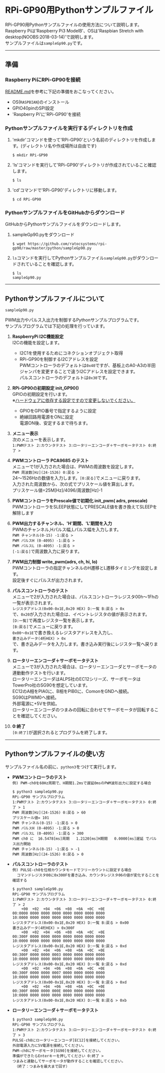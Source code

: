 # RPi-GP90用Pythonサンプルファイル

RPi-GP90用Pythonサンプルファイルの使用方法について説明します。  
Raspberry Piは'Raspberry Pi3 ModelB'、OSは'Raspbian Stretch with desktop(NOOBS:2018-03-14)'で説明します。  
サンプルファイルは`sampleGp90.py`です。  

  
***
## 準備  
### Raspberry PiにRPi-GP90を接続  
[README.md](../README.md)を参考に下記の準備をおこなってください。  
- OS(`RASPBIAN`)のインストール  
- GPIO40pinのSPI設定  
- 'Raspberry Pi'に'RPi-GP90'を接続  
  

### Pythonサンプルファイルを実行するディレクトリを作成  
1. 'mkdir'コマンドを使って'RPi-GP90'という名前のディレクトリを作成します。(ディレクトリ名や作成場所は自由です)  
    ```
    $ mkdir RPi-GP90  
    ```

1. 'ls'コマンドを実行して'RPi-GP90'ディレクトリが作成されていること確認します。  
    ```
    $ ls  
    ```

1. 'cd'コマンドで'RPi-GP90'ディレクトリに移動します。  
    ```
    $ cd RPi-GP90  
    ```  
    
### PythonサンプルファイルをGitHubからダウンロード    
GitHubからPythonサンプルファイルをダウンロードします。  
1. sampleGp90.pyをダウンロード  
    ```
    $ wget https://github.com/ratocsystems/rpi-gp90/raw/master/python/sampleGp90.py  
    ```  

1. `ls`コマンドを実行してPythonサンプルファイル`sampleGp90.py`がダウンロードされていることを確認します。  
    ```
    $ ls  
    sampleGp90.py  
    ```
  
***
## Pythonサンプルファイルについて  
  
`sampleGp90.py`  

PWM出力やパルス入出力を制御するPythonサンプルプログラムです。  
サンプルプログラムでは下記の処理を行っています。  

1. **RaspberryPi I2C機能設定**  
    I2Cの機能を設定します。  
    - I2C1を使用するためにコネクションオブジェクト取得  
    - RPi-GP90を制御するI2Cアドレスを設定    
        PWMコントローラのデフォルトは`0x40`ですが、基板上のA0-A3の半田ジャンパを変更することで違うI2Cアドレスを設定できます。  
        パルスコントローラのデフォルトは`0x30`です。  
      
1. **RPi-GP90の初期設定 init_GP90()**  
    GPIOの初期設定を行います。  
    ※<u>ハードウェアに依存する設定ですので変更しないでください。</u>  
    - GPIOをGPIO番号で指定するように設定  
    - 絶縁回路用電源をONに設定   
        電源ON後、安定するまで待ちます。  

1. **メニュー表示**  
    次のメニューを表示します。  
    `1:PWMテスト 2:カウンタテスト 3:ロータリーエンコーダ＋サーボモータテスト 0:終了 > `  

1. **PWMコントローラ PCA9685 のテスト**  
    メニューで1が入力された場合は、PWMの周波数を設定します。  
    `PWM 周波数[Hz](24-1526) 0:戻る > `  
    24～1526Hzの数値を入力します。`[0:戻る]`でメニューに戻ります。  
    入力された周波数から、次の式でプリスケール値を算出します。  
    プリスケール値=25M[Hz]/4096/周波数[Hz]-1  

1. **PWMコントローラをPrescale値で初期化 init_pwm( adrs, prescale)**  
    PWMコントローラをSLEEP状態にしてPRESCALE値を書き換えてSLEEPを解除します  

1. **PWM出力するチャンネル、'H'期間、'L'期間を入力**  
    PWMのチャンネル,Hパルス幅,Lパルス幅を入力します。  
    `PWM チャンネル(0-15) -1:戻る > `    
    `PWM パルスH (0-4095) -1:戻る > `    
    `PWM パルスL (0-4095) -1:戻る > `    
    `[-1:戻る]`で周波数入力に戻ります。  

1. **PWM出力制御 write_pwm(adrs, ch, hi, lo)**  
    PWMコントローラの指定チャンネルのH遷移とL遷移タイミングを設定します。  
    設定後すぐにパルスが出力されます。  

1. **パルスコントローラのテスト**  
    メニューで2が入力された場合は、パルスコントローラレジスタ00h～1Fhの一覧が表示されます。  
    `レジスタアドレス(0x00-0x1E,0x20 HEX) D:一覧 B:戻る > 0x`  
    で、`0x20`が入力された場合は、イベントレジスタの値が表示されます。  
    `[D:一覧]`で再度レジスタ一覧を表示します。  
    `[B:戻る]`でメニューに戻ります。  
    `0x00～0x1E`で書き換えるレジスタアドレスを入力し、  
    `書き込みデータ(4桁HEX) > 0x`  
    で、書き込みデータを入力します。書き込み実行後にレジスタ一覧へ戻ります。  

1. **ロータリーエンコーダ＋サーボモータテスト**  
    メニューで3が入力された場合は、ロータリーエンコーダとサーボモータの連動動作テストを行います。  
    ロータリーエンコーダはALPS社のEC12シリーズ、サーボモータはTowerPro社のSG90を想定しています。  
    EC12のA相をPIA0に、B相をPIB0に、ComonをGNDへ接続。  
    SG90はPWM0へ接続。  
    外部電源に+5Vを供給。  
    ロータリーエンコーダのつまみの回転に合わせてサーボモータが回転することを確認してください。  

  
1. **0:終了**    
    `[0:終了]`が選択されるとプログラムを終了します。  

***
## Pythonサンプルファイルの使い方  
サンプルファイル名の前に、`python3`をつけて実行します。  
- **PWMコントローラのテスト**    
    `例) PWM-ch0を60Hz周期で、H期間1.2msで遅延0msのPWM波形出力に設定する場合`  
    ~~~  
    $ python3 sampleGp90.py  
    RPi-GP90 サンプルプログラム  
    1:PWMテスト 2:カウンタテスト 3:ロータリーエンコーダ＋サーボモータテスト 0:終了 > 1  
    PWM 周波数[Hz](24-1526) 0:戻る > 60  
    プリスケール値= 101  
    PWM チャンネル(0-15) -1:戻る > 0  
    PWM パルスH (0-4095) -1:戻る > 0  
    PWM パルスL (0-4095) -1:戻る > 300  
    PWM ch0 に  16.5478[ms]周期   1.2120[ms]H期間   0.0000[ms]遅延 でパルス出力開始  
    PWM チャンネル(0-15) -1:戻る > -1  
    PWM 周波数[Hz](24-1526) 0:戻る > 0  
    ~~~
- **パルスコントローラのテスト**  
    `例) PULSE-ch0を位相カウンタモードでフリーカウントに設定する場合`    
    `   コマンドレジスタ00に0x300Fを書き込み、カウンタレジスタ06の値が変化することを確認する `  
    ~~~  
    $ python3 sampleGp90.py  
    RPi-GP90 サンプルプログラム  
    1:PWMテスト 2:カウンタテスト 3:ロータリーエンコーダ＋サーボモータテスト 0:終了 > 2  
        +00  +02  +04  +06  +08  +0A  +0C  +0E  
    00:0000 0000 0000 0000 0000 0000 0000 0000  
    10:0000 0000 0000 0000 0000 0000 0000 0000  
    レジスタアドレス(0x00-0x1E,0x20 HEX) D:一覧 B:戻る > 0x00  
    書き込みデータ(4桁HEX) > 0x300F  
        +00  +02  +04  +06  +08  +0A  +0C  +0E  
    00:300F 0000 0000 0000 0000 0000 0000 0000  
    10:0000 0000 0000 0000 0000 0000 0000 0000  
    レジスタアドレス(0x00-0x1E,0x20 HEX) D:一覧 B:戻る > 0xd  
        +00  +02  +04  +06  +08  +0A  +0C  +0E  
    00:300F 0000 0000 0003 0000 0000 0000 0000  
    10:0000 0000 0000 0000 0000 0000 0000 0000  
    レジスタアドレス(0x00-0x1E,0x20 HEX) D:一覧 B:戻る > 0xd  
        +00  +02  +04  +06  +08  +0A  +0C  +0E  
    00:300F 0000 0000 0007 0000 0000 0000 0000  
    10:0000 0000 0000 0000 0000 0000 0000 0000  
    レジスタアドレス(0x00-0x1E,0x20 HEX) D:一覧 B:戻る > 0xd  
        +00  +02  +04  +06  +08  +0A  +0C  +0E  
    00:300F 0000 0000 000E 0000 0000 0000 0000  
    10:0000 0000 0000 0000 0000 0000 0000 0000  
    レジスタアドレス(0x00-0x1E,0x20 HEX) D:一覧 B:戻る > 0xb  
    ~~~  
- **ロータリーエンコーダ＋サーボモータテスト**    
    ~~~  
    $ python3 sampleGp90.py  
    RPi-GP90 サンプルプログラム  
    1:PWMテスト 2:カウンタテスト 3:ロータリーエンコーダ＋サーボモータテスト 0:終了 > 3  
    PULSE-ch0にロータリーエンコーダ[EC12]を接続してください。  
    外部電源入力に5V電源を接続してください。  
    PWM-ch0にサーボモータ[SG90]を接続してください。  
    準備ができたらEnterキーを押してください 0:終了 >  
    つまみと連動してサーボモータが動作することを確認してください。  
     （終了：つまみを最大まで回す）  
    ~~~   
